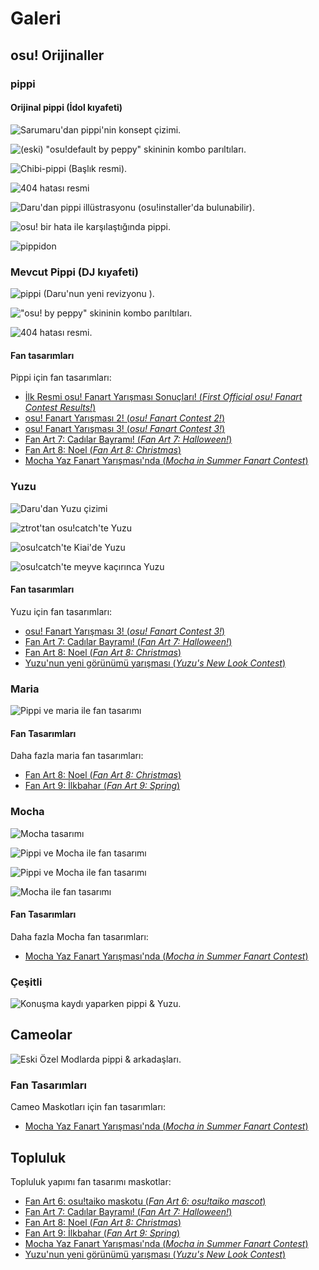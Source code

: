 # Galeri

## osu! Orijinaller

### pippi

#### Orijinal pippi (İdol kıyafeti)

![Sarumaru'dan pippi'nin konsept çizimi.](img/pippi-original-concept.jpg "Sarumaru'dan pippi'nin konsept çizimi.")

![(eski) "osu!default by peppy" skininin kombo parıltıları.](img/pippi-original-comboburst.png "(eski) \"osu!default by peppy\" skininin kombo parıltıları.")

![Chibi-pippi (Başlık resmi).](img/pippi-original-header.jpg "Chibi-pippi (Başlık resmi).")

![404 hatası resmi](img/pippi-original-website-404.jpg "404 hatası resmi")

![Daru'dan pippi illüstrasyonu (osu!installer'da bulunabilir).](img/pippi-original-installer.jpg "Daru'dan pippi illüstrasyonu (osu!installer'da bulunabilir).")

![osu! bir hata ile karşılaştığında pippi.](img/pippi-original-error.jpg "osu! bir hata ile karşılaştığında pippi.")

![pippidon](img/pippidon.png "pippidon")

### Mevcut Pippi (DJ kıyafeti)

![pippi (Daru'nun yeni revizyonu ).](img/pippi-Daru-redesigned.png "pippi (Daru'nun yeni revizyonu).")

!["osu! by peppy" skininin kombo parıltıları.](img/pippi-Daru-comboburst.png "\"osu! by peppy\" skininin kombo parıltıları.")

![404 hatası resmi.](img/pippi-Daru-404.png "404 hatası resmi.")

#### Fan tasarımları

Pippi için fan tasarımları:

- [İlk Resmi osu! Fanart Yarışması Sonuçları! (*First Official osu! Fanart Contest Results!*)](https://www.facebook.com/pg/osugame/photos/?tab=album&album_id=10152186520298282 "Facebook")
- [osu! Fanart Yarışması 2! (*osu! Fanart Contest 2!*)](https://www.facebook.com/pg/osugame/photos/?tab=album&album_id=10152291754173282 "Facebook")
- [osu! Fanart Yarışması 3! (*osu! Fanart Contest 3!*)](https://www.facebook.com/pg/osugame/photos/?tab=album&album_id=10152514671088282 "Facebook")
- [Fan Art 7: Cadılar Bayramı! (*Fan Art 7: Halloween!*)](https://osu.ppy.sh/community/contests/5)
- [Fan Art 8: Noel (*Fan Art 8: Christmas*)](https://osu.ppy.sh/community/contests/36)
- [Mocha Yaz Fanart Yarışması'nda (*Mocha in Summer Fanart Contest*)](https://osu.ppy.sh/community/contests/48)

### Yuzu

![Daru'dan Yuzu çizimi](img/Yuzu-Daru.png "Daru'dan Yuzu çizimi")

![ztrot'tan osu!catch'te Yuzu](img/Yuzu-idle.png "ztrot'tan osu!catch'te Yuzu")

![osu!catch'te Kiai'de Yuzu](img/Yuzu-kiai.png "osu!catch'te Kiai'de Yuzu")

![osu!catch'te meyve kaçırınca Yuzu](img/Yuzu-fail.png "osu!catch'te meyve kaçırınca Yuzu")

#### Fan tasarımları

Yuzu için fan tasarımları:

- [osu! Fanart Yarışması 3! (*osu! Fanart Contest 3!*)](https://www.facebook.com/pg/osugame/photos/?tab=album&album_id=10152514671088282 "Facebook")
- [Fan Art 7: Cadılar Bayramı! (*Fan Art 7: Halloween!*)](https://osu.ppy.sh/community/contests/5)
- [Fan Art 8: Noel (*Fan Art 8: Christmas*)](https://osu.ppy.sh/community/contests/36)
- [Yuzu'nun yeni görünümü yarışması (*Yuzu's New Look Contest*)](https://osu.ppy.sh/community/contests/49)

### Maria

![Pippi ve maria ile fan tasarımı](img/Maria-fanart-1.jpg "Fanart by Anny")

#### Fan Tasarımları

Daha fazla maria fan tasarımları:

- [Fan Art 8: Noel (*Fan Art 8: Christmas*)](https://osu.ppy.sh/community/contests/36)
- [Fan Art 9: İlkbahar (*Fan Art 9: Spring*)](https://osu.ppy.sh/community/contests/45)

### Mocha

![Mocha tasarımı](img/Mocha-design.jpg "Mocha design")

![Pippi ve Mocha ile fan tasarımı](img/Mocha-fanart-1.jpg "Fanart by 2Su")

![Pippi ve Mocha ile fan tasarımı](img/Mocha-fanart-2.jpg "Fanart by Leissss")

![Mocha ile fan tasarımı](img/Mocha-fanart-3.jpg "Fanart by Leissss")

#### Fan Tasarımları

Daha fazla Mocha fan tasarımları:

- [Mocha Yaz Fanart Yarışması'nda (*Mocha in Summer Fanart Contest*)](https://osu.ppy.sh/community/contests/48)

### Çeşitli

![Konuşma kaydı yaparken pippi & Yuzu.](img/osu!talk.jpg "Konuşma kaydı yaparken pippi & Yuzu.")

## Cameolar

![Eski Özel Modlarda pippi & arkadaşları.](/wiki/shared/Ctb_logo.jpg "Eski Özel Modlarda pippi & arkadaşları.")

### Fan Tasarımları

Cameo Maskotları için fan tasarımları:

- [Mocha Yaz Fanart Yarışması'nda (*Mocha in Summer Fanart Contest*)](https://osu.ppy.sh/community/contests/48)

## Topluluk

Topluluk yapımı fan tasarımı maskotlar:

- [Fan Art 6: osu!taiko maskotu (*Fan Art 6: osu!taiko mascot*)](https://osu.ppy.sh/community/contests/2)
- [Fan Art 7: Cadılar Bayramı! (*Fan Art 7: Halloween!*)](https://osu.ppy.sh/community/contests/5)
- [Fan Art 8: Noel (*Fan Art 8: Christmas*)](https://osu.ppy.sh/community/contests/36)
- [Fan Art 9: İlkbahar (*Fan Art 9: Spring*)](https://osu.ppy.sh/community/contests/45)
- [Mocha Yaz Fanart Yarışması'nda (*Mocha in Summer Fanart Contest*)](https://osu.ppy.sh/community/contests/48)
- [Yuzu'nun yeni görünümü yarışması (*Yuzu's New Look Contest*)](https://osu.ppy.sh/community/contests/49)
